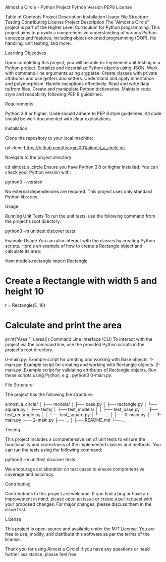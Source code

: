 Almost a Circle - Python Project
Python Version
PEP8
License

Table of Contents
Project Description
Installation
Usage
File Structure
Testing
Contributing
License
Project Description
The "Almost a Circle" project is part of the Higher Level Curriculum for Python programming. This project aims to provide a comprehensive understanding of various Python concepts and features, including object-oriented programming (OOP), file handling, unit testing, and more.

Learning Objectives

Upon completing this project, you will be able to:
Implement unit testing in a Python project.
Serialize and deserialize Python objects using JSON.
Work with command-line arguments using argparse.
Create classes with private attributes and use getters and setters.
Understand and apply inheritance and polymorphism.
Handle exceptions effectively.
Read and write data to/from files.
Create and manipulate Python dictionaries.
Maintain code style and readability following PEP 8 guidelines.

Requirements

Python 3.8 or higher.
Code should adhere to PEP 8 style guidelines.
All code should be well-documented with clear explanations.

Installation

Clone the repository to your local machine:

git clone https://github.com/teargas001/almost_a_circle.git


Navigate to the project directory:

cd almost_a_circle
Ensure you have Python 3.8 or higher installed. You can check your Python version with:

python3 --version

No external dependencies are required. This project uses only standard Python libraries.

Usage

Running Unit Tests
To run the unit tests, use the following command from the project's root directory:

python3 -m unittest discover tests

Example Usage
You can also interact with the classes by creating Python scripts. Here's an example of how to create a Rectangle object and calculate its area:

from models.rectangle import Rectangle

# Create a Rectangle with width 5 and height 10
r = Rectangle(5, 10)

# Calculate and print the area
print("Area:", r.area())
Command Line Interface (CLI)
To interact with the project via the command line, use the provided Python scripts in the project's root directory.

0-main.py: Example script for creating and working with Base objects.
1-main.py: Example script for creating and working with Rectangle objects.
2-main.py: Example script for validating attributes of Rectangle objects.
Run these scripts using Python, e.g., python3 0-main.py.

File Structure

The project has the following file structure:

almost_a_circle/
│
├── models/
│   ├── base.py
│   ├── rectangle.py
│   └── square.py
│
├── tests/
│   ├── test_models/
│   │   ├── test_base.py
│   │   ├── test_rectangle.py
│   │   └── test_square.py
│   └── ...
│
├── 0-main.py
├── 1-main.py
├── 2-main.py
├── ...
│
├── README.md
└── ...

Testing

This project includes a comprehensive set of unit tests to ensure the functionality and correctness of the implemented classes and methods. You can run the tests using the following command:

python3 -m unittest discover tests

We encourage collaboration on test cases to ensure comprehensive coverage and accuracy.

Contributing

Contributions to this project are welcome. If you find a bug or have an improvement in mind, please open an issue or create a pull request with your proposed changes. For major changes, please discuss them in the issue first.

License

This project is open-source and available under the MIT License. You are free to use, modify, and distribute this software as per the terms of the license.

Thank you for using Almost a Circle! If you have any questions or need further assistance, please feel free
